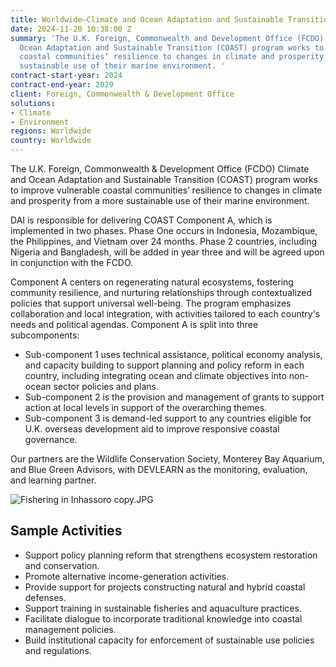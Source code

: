 ```yaml
---
title: Worldwide—Climate and Ocean Adaptation and Sustainable Transition (COAST)
date: 2024-11-20 10:38:00 Z
summary: 'The U.K. Foreign, Commonwealth and Development Office (FCDO) Climate and
  Ocean Adaptation and Sustainable Transition (COAST) program works to improve vulnerable
  coastal communities’ resilience to changes in climate and prosperity from a more
  sustainable use of their marine environment. '
contract-start-year: 2024
contract-end-year: 2029
client: Foreign, Commonwealth & Development Office
solutions:
- Climate
- Environment
regions: Worldwide
country: Worldwide
---
```


The U.K. Foreign, Commonwealth & Development Office (FCDO) Climate and Ocean Adaptation and Sustainable Transition (COAST) program works to improve vulnerable coastal communities’ resilience to changes in climate and prosperity from a more sustainable use of their marine environment.

DAI is responsible for delivering COAST Component A, which is implemented in two phases. Phase One occurs in Indonesia, Mozambique, the Philippines, and Vietnam over 24 months. Phase 2 countries, including Nigeria and Bangladesh, will be added in year three and will be agreed upon in conjunction with the FCDO.

Component A centers on regenerating natural ecosystems, fostering community resilience, and nurturing relationships through contextualized policies that support universal well-being. The program emphasizes collaboration and local integration, with activities tailored to each country's needs and political agendas. Component A is split into three subcomponents:

* Sub-component 1 uses technical assistance, political economy analysis, and capacity building to support planning and policy reform in each country, including integrating ocean and climate objectives into non-ocean sector policies and plans.
* Sub-component 2 is the provision and management of grants to support action at local levels in support of the overarching themes.
* Sub-component 3 is demand-led support to any countries eligible for U.K. overseas development aid to improve responsive coastal governance.

Our partners are the Wildlife Conservation Society, Monterey Bay Aquarium, and Blue Green Advisors, with DEVLEARN as the monitoring, evaluation, and learning partner.

![Fishering in Inhassoro copy.JPG](/uploads/Fishering%20in%20Inhassoro%20copy.JPG)

## Sample Activities

* Support policy planning reform that strengthens ecosystem restoration and conservation.
* Promote alternative income-generation activities.
* Provide support for projects constructing natural and hybrid coastal defenses.
* Support training in sustainable fisheries and aquaculture practices.
* Facilitate dialogue to incorporate traditional knowledge into coastal management policies.
* Build institutional capacity for enforcement of sustainable use policies and regulations.
